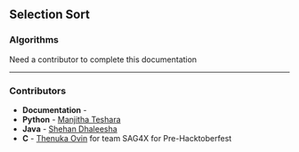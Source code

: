 ## Selection Sort
### Algorithms

Need a contributor to complete this documentation

------------------------------------------------------
### Contributors

-   **Documentation** - 
-   **Python** - [Manjitha Teshara](https://github.com/manjitha-teshara)
-   **Java** - [Shehan Dhaleesha](https://github.com/shehand)
-   **C** - [Thenuka Ovin](https://github.com/ov1n) for team SAG4X for Pre-Hacktoberfest
